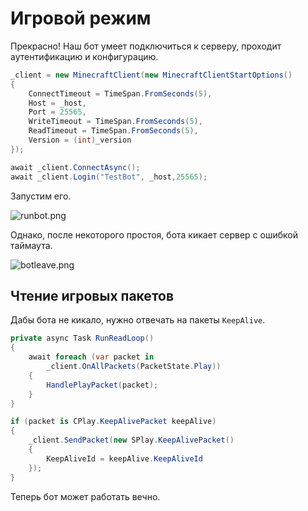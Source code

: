 # Игровой режим

Прекрасно! Наш бот умеет подключиться к серверу, проходит аутентификацию и конфигурацию.

```C#
_client = new MinecraftClient(new MinecraftClientStartOptions()
{
    ConnectTimeout = TimeSpan.FromSeconds(5),
    Host = _host,
    Port = 25565,
    WriteTimeout = TimeSpan.FromSeconds(5),
    ReadTimeout = TimeSpan.FromSeconds(5),
    Version = (int)_version
});

await _client.ConnectAsync();
await _client.Login("TestBot", _host,25565);
```

Запустим его.

![runbot.png](runbot.png)

Однако, после некоторого простоя, бота кикает сервер с ошибкой таймаута.

![botleave.png](botleave.png)


## Чтение игровых пакетов

Дабы бота не кикало, нужно отвечать на пакеты `KeepAlive`.

```C#
private async Task RunReadLoop()
{
    await foreach (var packet in 
        _client.OnAllPackets(PacketState.Play))
    {
        HandlePlayPacket(packet);
    }
}
```

```C#
if (packet is CPlay.KeepAlivePacket keepAlive)
{
    _client.SendPacket(new SPlay.KeepAlivePacket()
    {
        KeepAliveId = keepAlive.KeepAliveId
    });
}
```

Теперь бот может работать вечно.

